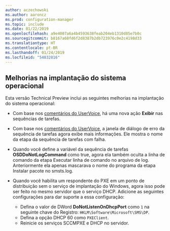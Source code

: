 ```yaml
---
author: aczechowski
ms.author: aaroncz
ms.prod: configuration-manager
ms.topic: include
ms.date: 01/22/2019
ms.openlocfilehash: a9e4007a6a4b4593638feab204eb1310d85e7b0c
ms.sourcegitcommit: b8167a60fd6f2d8387b2db723976c0e2c4198d33
ms.translationtype: HT
ms.contentlocale: pt-BR
ms.lasthandoff: 01/24/2019
ms.locfileid: "54832816"
---
```

## <a name="bkmk_osd"></a> Melhorias na implantação do sistema operacional
<!--3633146,3641475,3654172,3734270-->

Esta versão Technical Preview inclui as seguintes melhorias na implantação do sistema operacional:

- Com base nos [comentários do UserVoice](https://configurationmanager.uservoice.com/forums/300492-ideas/suggestions/20361052-task-sequence-view-only-option), há uma nova ação **Exibir** nas sequências de tarefas. <!--3633146-->  

- Com base nos [comentários do UserVoice](https://configurationmanager.uservoice.com/forums/300492-ideas/suggestions/13880781-task-sequence-error-dialog-box-needs-to-show-step), a janela de diálogo de erro da sequência de tarefas agora exibe mais informações. Ele mostra o nome da etapa da sequência de tarefas com falha. <!--3641475-->  

- Quando você define a variável da sequência de tarefas **OSDDoNotLogCommand** como true, agora ela também oculta a linha de comando da etapa Executar linha de comando no arquivo de log. Anteriormente ela apenas mascarava o nome do programa da etapa Instalar pacote no smsts.log.<!--3654172-->  

- Quando você habilita um respondente do PXE em um ponto de distribuição sem o serviço de implantação do Windows, agora isso pode ser feito no mesmo servidor que o serviço DHCP. Adicione as seguintes configurações para dar suporte a essa configuração:<!--3734270-->  
    - Defina o valor de DWord **DoNotListenOnDhcpPort** como `1` na seguinte chave do Registro: `HKLM\Software\Microsoft\SMS\DP`. 
    - Defina a opção DHCP 60 como `PXEClient`.  
    - Reinicie os serviços SCCMPXE e DHCP no servidor.  

